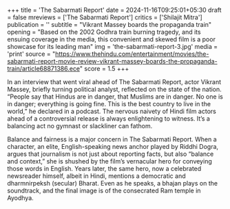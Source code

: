 +++
title = 'The Sabarmati Report'
date = 2024-11-16T09:25:01+05:30
draft = false
mreviews = ['The Sabarmati Report']
critics = ['Shilajit Mitra']
publication = ''
subtitle = "Vikrant Massey boards the propaganda train"
opening = "Based on the 2002 Godhra train burning tragedy, and its ensuing coverage in the media, this convenient and skewed film is a poor showcase for its leading man"
img = 'the-sabarmati-report-3.jpg'
media = 'print'
source = "https://www.thehindu.com/entertainment/movies/the-sabarmati-report-movie-review-vikrant-massey-boards-the-propaganda-train/article68871386.ece"
score = 1.5
+++

In an interview that went viral ahead of The Sabarmati Report, actor Vikrant Massey, briefly turning political analyst, reflected on the state of the nation. “People say that Hindus are in danger, that Muslims are in danger. No one is in danger; everything is going fine. This is the best country to live in the world,” he declared in a podcast. The nervous naivety of Hindi film actors ahead of a controversial release is always enlightening to witness. It’s a balancing act no gymnast or slackliner can fathom.

Balance and fairness is a major concern in The Sabarmati Report. When a character, an elite, English-speaking news anchor played by Riddhi Dogra, argues that journalism is not just about reporting facts, but also “balance and context,” she is shushed by the film’s vernacular hero for conveying those words in English. Years later, the same hero, now a celebrated newsreader himself, albeit in Hindi, mentions a democratic and dharmnirpeksh (secular) Bharat. Even as he speaks, a bhajan plays on the soundtrack, and the final image is of the consecrated Ram temple in Ayodhya.
